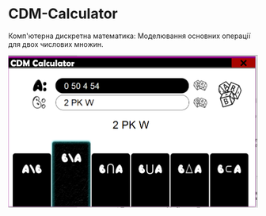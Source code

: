 # CDM-Calculator
Комп'ютерна дискретна математика: Моделювання основних операції для двох числових множин.

![This is an image](изображение.png)
